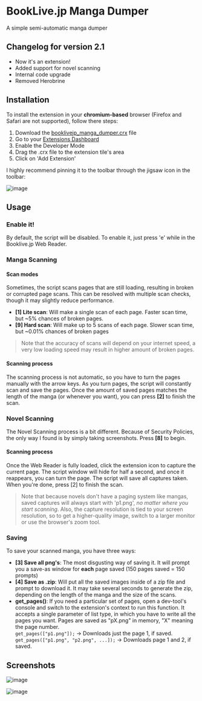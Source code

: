 # BookLive.jp Manga Dumper
A simple semi-automatic manga dumper

## Changelog for version 2.1
- Now it's an extension!
- Added support for novel scanning
- Internal code upgrade
- Removed Herobrine

## Installation

To install the extension in your **chromium-based** browser (Firefox and Safari are not supported), follow there steps:
1. Download the [booklivejp_manga_dumper.crx](booklivejp_manga_dumper.crx) file
2. Go to your [Extensions Dashboard](chrome://extensions/)
3. Enable the Developer Mode
4. Drag the .crx file to the extension tile's area
5. Click on 'Add Extension'

I highly recommend pinning it to the toolbar through the jigsaw icon in the toolbar:

![image](https://github.com/user-attachments/assets/e9e32670-406e-4388-a779-870f78a0d49f)


## Usage

### Enable it!
By default, the script will be disabled. To enable it, just press 'e' while in the Booklive.jp Web Reader.

### Manga Scanning
#### Scan modes
Sometimes, the script scans pages that are still loading, resulting in broken or corrupted page scans. This can be resolved with multiple scan checks, though it may slightly reduce performance.
- **[1] Lite scan**: Will make a single scan of each page. Faster scan time, but ~5% chances of broken pages.
- **[9] Hard scan**: Will make up to 5 scans of each page. Slower scan time, but ~0.01% chances of broken pages
> Note that the accuracy of scans will depend on your internet speed, a very low loading speed may result in higher amount of broken pages.

#### Scanning process
The scanning process is not automatic, so you have to turn the pages manually with the arrow keys. As you turn pages, the script will constantly scan and save the pages. Once the amount of saved pages matches the length of the manga (or whenever you want), you can press **[2]** to finish the scan.

### Novel Scanning
The Novel Scanning process is a bit different. Because of Security Policies, the only way I found is by simply taking screenshots. Press **[8]** to begin.

#### Scanning process
Once the Web Reader is fully loaded, click the extension icon to capture the current page. The script window will hide for half a second, and once it reappears, you can turn the page. The script will save all captures taken. When you're done, press [2] to finish the scan.
> Note that because novels don't have a paging system like mangas, saved captures will always start with 'p1.png', *no matter where you start scanning*. Also, the capture resolution is tied to your screen resolution, so to get a higher-quality image, switch to a larger monitor or use the browser's zoom tool.

### Saving
To save your scanned manga, you have three ways:
- **[3] Save all png's**: The most disgusting way of saving it. It will prompt you a save-as window for **each** page saved (150 pages saved = 150 prompts)
- **[4] Save as .zip**: Will put all the saved images inside of a zip file and prompt to download it. It may take several seconds to generate the zip, depending on the length of the manga and the size of the scans.
- **get_pages()**: If you need a particular set of pages, open a dev-tool's console and switch to the extension's context to run this function. It accepts a single parameter of list type, in which you have to write all the pages you want. Pages are saved as "pX.png" in memory, "X" meaning the page number.  
  `get_pages(["p1.png"]);` -> Downloads just the page 1, if saved.  
  `get_pages(["p1.png", "p2.png", ...]);` -> Downloads page 1 and 2, if saved.

## Screenshots

![image](https://github.com/user-attachments/assets/c7b39296-0d09-45d8-974f-935817768278)

![image](https://github.com/user-attachments/assets/27d14d66-1ad2-4ce6-85ac-5d704a2ac5e0)
